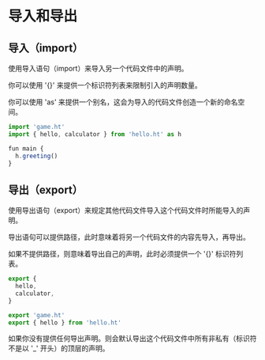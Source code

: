 # 导入和导出

## 导入（import）

使用导入语句（import）来导入另一个代码文件中的声明。

你可以使用 '{}' 来提供一个标识符列表来限制引入的声明数量。

你可以使用 'as' 来提供一个别名，这会为导入的代码文件创造一个新的命名空间。

```javascript
import 'game.ht'
import { hello, calculator } from 'hello.ht' as h

fun main {
  h.greeting()
}
```

## 导出（export）

使用导出语句（export）来规定其他代码文件导入这个代码文件时所能导入的声明。

导出语句可以提供路径，此时意味着将另一个代码文件的内容先导入，再导出。

如果不提供路径，则意味着导出自己的声明，此时必须提供一个 '{}' 标识符列表。

```javascript
export {
  hello,
  calculator,
}

export 'game.ht'
export { hello } from 'hello.ht'
```

如果你没有提供任何导出声明。则会默认导出这个代码文件中所有非私有（标识符不是以 '\_' 开头）的顶层的声明。
